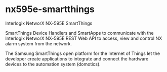 # nx595e-smartthings
Interlogix NetworX NX-595E SmartThings

SmartThings Device Handlers and SmartApps to communicate with the Interlogix NetworX NX-595E REST Web API to access, view and control NX alarm system from the network.

The Samsung SmartThings open platform for the Internet of Things let the developer create applications to integrate and connect the hardware devices to the automation system (domotics).

